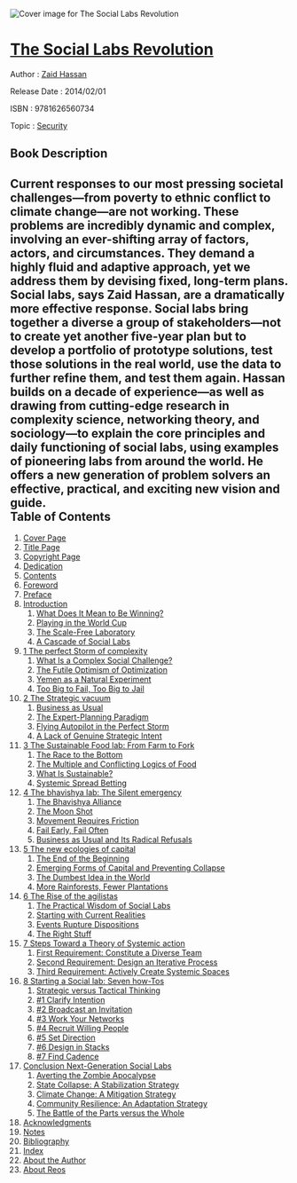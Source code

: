 ![Cover image for The Social Labs Revolution](https://imgdetail.ebookreading.net/cover/cover/security/EB9781626560734.jpg)

[The Social Labs Revolution](https://ebookreading.net/view/book/The+Social+Labs+Revolution-EB9781626560734_1.html "The Social Labs Revolution")
====================================================================================================================

Author : [Zaid Hassan](https://ebookreading.net/search/author/Zaid+Hassan)

Release Date : 2014/02/01

ISBN : 9781626560734

Topic : [Security](https://ebookreading.net/search/category/security)

Book Description
-----------------

Current responses to our most pressing societal challenges—from poverty to ethnic conflict to climate change—are not working. These problems are incredibly dynamic and complex, involving an ever-shifting array of factors, actors, and circumstances. They demand a highly fluid and adaptive approach, yet we address them by devising fixed, long-term plans. Social labs, says Zaid Hassan, are a dramatically more effective response.   Social labs bring together a diverse a group of stakeholders—not to create yet another five-year plan but to develop a portfolio of prototype solutions, test those solutions in the real world, use the data to further refine them, and test them again. Hassan builds on a decade of experience—as well as drawing from cutting-edge research in complexity science, networking theory, and sociology—to explain the core principles and daily functioning of social labs, using examples of pioneering labs from around the world. He offers a new generation of problem solvers an effective, practical, and exciting new vision and guide.              
Table of Contents
-----------------

1. [Cover Page](https://ebookreading.net/view/book/The+Social+Labs+Revolution-EB9781626560734_1.html)
1. [Title Page](https://ebookreading.net/view/book/The+Social+Labs+Revolution-EB9781626560734_4.html)
1. [Copyright Page](https://ebookreading.net/view/book/The+Social+Labs+Revolution-EB9781626560734_5.html)
1. [Dedication](https://ebookreading.net/view/book/The+Social+Labs+Revolution-EB9781626560734_6.html)
1. [Contents](https://ebookreading.net/view/book/The+Social+Labs+Revolution-EB9781626560734_8.html)
1. [Foreword](https://ebookreading.net/view/book/The+Social+Labs+Revolution-EB9781626560734_10.html)
1. [Preface](https://ebookreading.net/view/book/The+Social+Labs+Revolution-EB9781626560734_11.html)
1. [Introduction](https://ebookreading.net/view/book/The+Social+Labs+Revolution-EB9781626560734_0.html)
    1. [What Does It Mean to Be Winning?](https://ebookreading.net/view/book/The+Social+Labs+Revolution-EB9781626560734_0.html#introlev1)
    1. [Playing in the World Cup](https://ebookreading.net/view/book/The+Social+Labs+Revolution-EB9781626560734_0.html#introlev2)
    1. [The Scale-Free Laboratory](https://ebookreading.net/view/book/The+Social+Labs+Revolution-EB9781626560734_0.html#introlev3)
    1. [A Cascade of Social Labs](https://ebookreading.net/view/book/The+Social+Labs+Revolution-EB9781626560734_0.html#introlev4)
1. [1 The perfect Storm of complexity](https://ebookreading.net/view/book/The+Social+Labs+Revolution-EB9781626560734_12.html)
    1. [What Is a Complex Social Challenge?](https://ebookreading.net/view/book/The+Social+Labs+Revolution-EB9781626560734_12.html#ch01lev2)
    1. [The Futile Optimism of Optimization](https://ebookreading.net/view/book/The+Social+Labs+Revolution-EB9781626560734_12.html#ch01lev3)
    1. [Yemen as a Natural Experiment](https://ebookreading.net/view/book/The+Social+Labs+Revolution-EB9781626560734_12.html#ch01lev4)
    1. [Too Big to Fail, Too Big to Jail](https://ebookreading.net/view/book/The+Social+Labs+Revolution-EB9781626560734_12.html#ch01lev5)
1. [2 The Strategic vacuum](https://ebookreading.net/view/book/The+Social+Labs+Revolution-EB9781626560734_13.html)
    1. [Business as Usual](https://ebookreading.net/view/book/The+Social+Labs+Revolution-EB9781626560734_13.html#ch02lev1)
    1. [The Expert-Planning Paradigm](https://ebookreading.net/view/book/The+Social+Labs+Revolution-EB9781626560734_13.html#ch02lev2)
    1. [Flying Autopilot in the Perfect Storm](https://ebookreading.net/view/book/The+Social+Labs+Revolution-EB9781626560734_13.html#ch02lev3)
    1. [A Lack of Genuine Strategic Intent](https://ebookreading.net/view/book/The+Social+Labs+Revolution-EB9781626560734_13.html#ch02lev4)
1. [3 The Sustainable Food lab: From Farm to Fork](https://ebookreading.net/view/book/The+Social+Labs+Revolution-EB9781626560734_14.html)
    1. [The Race to the Bottom](https://ebookreading.net/view/book/The+Social+Labs+Revolution-EB9781626560734_14.html#ch03lev1)
    1. [The Multiple and Conflicting Logics of Food](https://ebookreading.net/view/book/The+Social+Labs+Revolution-EB9781626560734_14.html#ch03lev2)
    1. [What Is Sustainable?](https://ebookreading.net/view/book/The+Social+Labs+Revolution-EB9781626560734_14.html#ch03lev3)
    1. [Systemic Spread Betting](https://ebookreading.net/view/book/The+Social+Labs+Revolution-EB9781626560734_14.html#ch03lev4)
1. [4 The bhavishya lab: The Silent emergency](https://ebookreading.net/view/book/The+Social+Labs+Revolution-EB9781626560734_15.html)
    1. [The Bhavishya Alliance](https://ebookreading.net/view/book/The+Social+Labs+Revolution-EB9781626560734_15.html#ch04lev1)
    1. [The Moon Shot](https://ebookreading.net/view/book/The+Social+Labs+Revolution-EB9781626560734_15.html#ch04lev2)
    1. [Movement Requires Friction](https://ebookreading.net/view/book/The+Social+Labs+Revolution-EB9781626560734_15.html#ch04lev3)
    1. [Fail Early, Fail Often](https://ebookreading.net/view/book/The+Social+Labs+Revolution-EB9781626560734_15.html#ch04lev4)
    1. [Business as Usual and Its Radical Refusals](https://ebookreading.net/view/book/The+Social+Labs+Revolution-EB9781626560734_15.html#ch04lev5)
1. [5 The new ecologies of capital](https://ebookreading.net/view/book/The+Social+Labs+Revolution-EB9781626560734_16.html)
    1. [The End of the Beginning](https://ebookreading.net/view/book/The+Social+Labs+Revolution-EB9781626560734_16.html#ch05lev1)
    1. [Emerging Forms of Capital and Preventing Collapse](https://ebookreading.net/view/book/The+Social+Labs+Revolution-EB9781626560734_16.html#ch05lev2)
    1. [The Dumbest Idea in the World](https://ebookreading.net/view/book/The+Social+Labs+Revolution-EB9781626560734_16.html#ch05lev3)
    1. [More Rainforests, Fewer Plantations](https://ebookreading.net/view/book/The+Social+Labs+Revolution-EB9781626560734_16.html#ch05lev4)
1. [6 The Rise of the agilistas](https://ebookreading.net/view/book/The+Social+Labs+Revolution-EB9781626560734_17.html)
    1. [The Practical Wisdom of Social Labs](https://ebookreading.net/view/book/The+Social+Labs+Revolution-EB9781626560734_17.html#ch06lev1)
    1. [Starting with Current Realities](https://ebookreading.net/view/book/The+Social+Labs+Revolution-EB9781626560734_17.html#ch06lev2)
    1. [Events Rupture Dispositions](https://ebookreading.net/view/book/The+Social+Labs+Revolution-EB9781626560734_17.html#ch06lev3)
    1. [The Right Stuff](https://ebookreading.net/view/book/The+Social+Labs+Revolution-EB9781626560734_17.html#ch06lev4)
1. [7 Steps Toward a Theory of Systemic action](https://ebookreading.net/view/book/The+Social+Labs+Revolution-EB9781626560734_18.html)
    1. [First Requirement: Constitute a Diverse Team](https://ebookreading.net/view/book/The+Social+Labs+Revolution-EB9781626560734_18.html#ch07lev1)
    1. [Second Requirement: Design an Iterative Process](https://ebookreading.net/view/book/The+Social+Labs+Revolution-EB9781626560734_18.html#ch07lev2)
    1. [Third Requirement: Actively Create Systemic Spaces](https://ebookreading.net/view/book/The+Social+Labs+Revolution-EB9781626560734_18.html#ch07lev3)
1. [8 Starting a Social lab: Seven how-Tos](https://ebookreading.net/view/book/The+Social+Labs+Revolution-EB9781626560734_19.html)
    1. [Strategic versus Tactical Thinking](https://ebookreading.net/view/book/The+Social+Labs+Revolution-EB9781626560734_19.html#ch08lev1)
    1. [#1 Clarify Intention](https://ebookreading.net/view/book/The+Social+Labs+Revolution-EB9781626560734_19.html#ch08lev2)
    1. [#2 Broadcast an Invitation](https://ebookreading.net/view/book/The+Social+Labs+Revolution-EB9781626560734_19.html#ch08lev3)
    1. [#3 Work Your Networks](https://ebookreading.net/view/book/The+Social+Labs+Revolution-EB9781626560734_19.html#ch08lev4)
    1. [#4 Recruit Willing People](https://ebookreading.net/view/book/The+Social+Labs+Revolution-EB9781626560734_19.html#ch08lev5)
    1. [#5 Set Direction](https://ebookreading.net/view/book/The+Social+Labs+Revolution-EB9781626560734_19.html#ch08lev6)
    1. [#6 Design in Stacks](https://ebookreading.net/view/book/The+Social+Labs+Revolution-EB9781626560734_19.html#ch08lev7)
    1. [#7 Find Cadence](https://ebookreading.net/view/book/The+Social+Labs+Revolution-EB9781626560734_19.html#ch08lev8)
1. [Conclusion Next-Generation Social Labs](https://ebookreading.net/view/book/The+Social+Labs+Revolution-EB9781626560734_20.html)
    1. [Averting the Zombie Apocalypse](https://ebookreading.net/view/book/The+Social+Labs+Revolution-EB9781626560734_20.html#conclusionlev1)
    1. [State Collapse: A Stabilization Strategy](https://ebookreading.net/view/book/The+Social+Labs+Revolution-EB9781626560734_20.html#conclusionlev2)
    1. [Climate Change: A Mitigation Strategy](https://ebookreading.net/view/book/The+Social+Labs+Revolution-EB9781626560734_20.html#conclusionlev3)
    1. [Community Resilience: An Adaptation Strategy](https://ebookreading.net/view/book/The+Social+Labs+Revolution-EB9781626560734_20.html#conclusionlev4)
    1. [The Battle of the Parts versus the Whole](https://ebookreading.net/view/book/The+Social+Labs+Revolution-EB9781626560734_20.html#conclusionlev5)
1. [Acknowledgments](https://ebookreading.net/view/book/The+Social+Labs+Revolution-EB9781626560734_21.html)
1. [Notes](https://ebookreading.net/view/book/The+Social+Labs+Revolution-EB9781626560734_22.html)
1. [Bibliography](https://ebookreading.net/view/book/The+Social+Labs+Revolution-EB9781626560734_23.html)
1. [Index](https://ebookreading.net/view/book/The+Social+Labs+Revolution-EB9781626560734_24.html)
1. [About the Author](https://ebookreading.net/view/book/The+Social+Labs+Revolution-EB9781626560734_25.html)
1. [About Reos](https://ebookreading.net/view/book/The+Social+Labs+Revolution-EB9781626560734_26.html)
